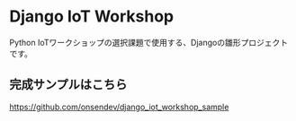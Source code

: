 # Django IoT Workshop

Python IoTワークショップの選択課題で使用する、Djangoの雛形プロジェクトです。

## 完成サンプルはこちら

https://github.com/onsendev/django_iot_workshop_sample

